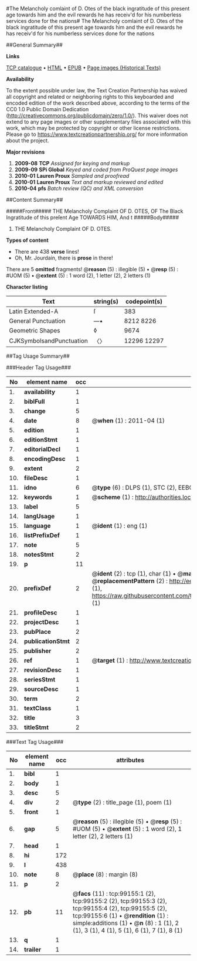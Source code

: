 #The Melancholy comlaint of D. Otes of the black ingratitude of this present age towards him and the evil rewards he has receiv'd for his numberless services done for the nations#
The Melancholy comlaint of D. Otes of the black ingratitude of this present age towards him and the evil rewards he has receiv'd for his numberless services done for the nations

##General Summary##

**Links**

[TCP catalogue](http://www.ota.ox.ac.uk/tcp/)  • 
[HTML](http://tei.it.ox.ac.uk/tcp/Texts-HTML/free/A50/A50557.html)  • 
[EPUB](http://tei.it.ox.ac.uk/tcp/Texts-EPUB/free/A50/A50557.epub) • 
[Page images (Historical Texts)](https://historicaltexts.jisc.ac.uk/eebo-13344138e)

**Availability**

To the extent possible under law, the Text Creation Partnership has waived all copyright and related or neighboring rights to this keyboarded and encoded edition of the work described above, according to the terms of the CC0 1.0 Public Domain Dedication (http://creativecommons.org/publicdomain/zero/1.0/). This waiver does not extend to any page images or other supplementary files associated with this work, which may be protected by copyright or other license restrictions. Please go to https://www.textcreationpartnership.org/ for more information about the project.

**Major revisions**

1. __2009-08__ __TCP__ *Assigned for keying and markup*
1. __2009-09__ __SPi Global__ *Keyed and coded from ProQuest page images*
1. __2010-01__ __Lauren Proux__ *Sampled and proofread*
1. __2010-01__ __Lauren Proux__ *Text and markup reviewed and edited*
1. __2010-04__ __pfs__ *Batch review (QC) and XML conversion*

##Content Summary##

#####Front#####
THE Melancholy Complaint OF D. OTES, OF The Black Ingratitude of this preſent Age TOWARDS HIM, And t
#####Body#####

1. THE Melancholy Complaint OF D. OTES.

**Types of content**

  * There are 438 **verse** lines!
  * Oh, Mr. Jourdain, there is **prose** in there!

There are 5 **omitted** fragments! 
 @__reason__ (5) : illegible (5)  •  @__resp__ (5) : #UOM (5)  •  @__extent__ (5) : 1 word (2), 1 letter (2), 2 letters (1)

**Character listing**


|Text|string(s)|codepoint(s)|
|---|---|---|
|Latin Extended-A|ſ|383|
|General Punctuation|—•|8212 8226|
|Geometric Shapes|◊|9674|
|CJKSymbolsandPunctuation|〈〉|12296 12297|

##Tag Usage Summary##

###Header Tag Usage###

|No|element name|occ|attributes|
|---|---|---|---|
|1.|__availability__|1||
|2.|__biblFull__|1||
|3.|__change__|5||
|4.|__date__|8| @__when__ (1) : 2011-04 (1)|
|5.|__edition__|1||
|6.|__editionStmt__|1||
|7.|__editorialDecl__|1||
|8.|__encodingDesc__|1||
|9.|__extent__|2||
|10.|__fileDesc__|1||
|11.|__idno__|6| @__type__ (6) : DLPS (1), STC (2), EEBO-CITATION (1), OCLC (1), VID (1)|
|12.|__keywords__|1| @__scheme__ (1) : http://authorities.loc.gov/ (1)|
|13.|__label__|5||
|14.|__langUsage__|1||
|15.|__language__|1| @__ident__ (1) : eng (1)|
|16.|__listPrefixDef__|1||
|17.|__note__|5||
|18.|__notesStmt__|2||
|19.|__p__|11||
|20.|__prefixDef__|2| @__ident__ (2) : tcp (1), char (1)  •  @__matchPattern__ (2) : ([0-9\-]+):([0-9IVX]+) (1), (.+) (1)  •  @__replacementPattern__ (2) : http://eebo.chadwyck.com/downloadtiff?vid=$1&page=$2 (1), https://raw.githubusercontent.com/textcreationpartnership/Texts/master/tcpchars.xml#$1 (1)|
|21.|__profileDesc__|1||
|22.|__projectDesc__|1||
|23.|__pubPlace__|2||
|24.|__publicationStmt__|2||
|25.|__publisher__|2||
|26.|__ref__|1| @__target__ (1) : http://www.textcreationpartnership.org/docs/. (1)|
|27.|__revisionDesc__|1||
|28.|__seriesStmt__|1||
|29.|__sourceDesc__|1||
|30.|__term__|2||
|31.|__textClass__|1||
|32.|__title__|3||
|33.|__titleStmt__|2||


###Text Tag Usage###

|No|element name|occ|attributes|
|---|---|---|---|
|1.|__bibl__|1||
|2.|__body__|1||
|3.|__desc__|5||
|4.|__div__|2| @__type__ (2) : title_page (1), poem (1)|
|5.|__front__|1||
|6.|__gap__|5| @__reason__ (5) : illegible (5)  •  @__resp__ (5) : #UOM (5)  •  @__extent__ (5) : 1 word (2), 1 letter (2), 2 letters (1)|
|7.|__head__|1||
|8.|__hi__|172||
|9.|__l__|438||
|10.|__note__|8| @__place__ (8) : margin (8)|
|11.|__p__|2||
|12.|__pb__|11| @__facs__ (11) : tcp:99155:1 (2), tcp:99155:2 (2), tcp:99155:3 (2), tcp:99155:4 (2), tcp:99155:5 (2), tcp:99155:6 (1)  •  @__rendition__ (1) : simple:additions (1)  •  @__n__ (8) : 1 (1), 2 (1), 3 (1), 4 (1), 5 (1), 6 (1), 7 (1), 8 (1)|
|13.|__q__|1||
|14.|__trailer__|1||
